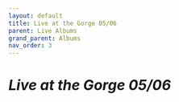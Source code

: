```yaml
---
layout: default
title: Live at the Gorge 05/06
parent: Live Albums
grand_parent: Albums
nav_order: 3
---
```


# *Live at the Gorge 05/06*